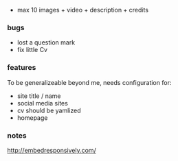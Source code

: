 - max 10 images + video + description + credits

### bugs

- lost a question mark
- fix little Cv

### features

To be generalizeable beyond me, needs configuration for:
- site title / name
- social media sites
- cv should be yamlized
- homepage


### notes

http://embedresponsively.com/